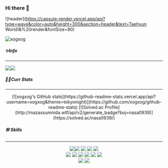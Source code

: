 ### Hi there 👋
![header](https://capsule-render.vercel.app/api?type=wave&color=auto&height=300&section=header&text=Taehyun World!&%20render&fontSize=90)

<img src="https://komarev.com/ghpvc/?username=xogxog&label=Profile%20views&color=0e75b6&style=flat" alt="xogxog" />

##### ✨Info

---

<a href="https://www.instagram.com/xog_tt/" target="_blank"><img src="https://img.shields.io/badge/instagram-gray?style=plastic&logo=instagram&logoColor=#E4405F"/></a><a href="#" target="_blank"><img src="https://img.shields.io/badge/Gmail-gray?style=plastic&logo=gmail&logoColor=#E4405F"/></a>



##### 👨‍💻Curr Stats

---

<div style="text-align: center;">
	[![xogxog's GitHub stats](https://github-readme-stats.vercel.app/api?username=xogxog&theme=tokyonight)](https://github.com/xogxog/github-readme-stats)
    [![Solved.ac Profile](http://mazassumnida.wtf/api/v2/generate_badge?boj=nasa0939)](https://solved.ac/nasa0939/)
</div>



##### 🛠 Skills

---

<div style="text-align: center;">
<img src="https://img.shields.io/badge/Python-3776AB?style=flat-square&logo=python&logoColor=white"/><img src="https://img.shields.io/badge/Django-092E20?style=flat-square&logo=Django&logoColor=white"/>
<img src="https://img.shields.io/badge/MySQL-4479A1?style=flat-square&logo=MySQL&logoColor=white"/>
<img src="https://img.shields.io/badge/Vue.js-4FC08D?style=flat-square&logo=Vue.js&logoColor=white"/>
<img src="https://img.shields.io/badge/Vuetify-1867C0?style=flat-square&logo=Vuetify&logoColor=white"/>
<br/>
<img src="https://img.shields.io/badge/HTML-E34F26?style=flat-square&logo=HTML5&logoColor=white"/>
    <img src="https://img.shields.io/badge/Bootstrap-7952B3?style=flat-square&logo=Bootstrap&logoColor=white"/>
    <img src="https://img.shields.io/badge/CSS3-1572B6?style=flat-square&logo=CSS3&logoColor=white"/>
    <img src="https://img.shields.io/badge/Selenium-43B02A?style=flat-square&logo=Selenium&logoColor=white"/>
    <img src="https://img.shields.io/badge/Numpy-013243?style=flat-square&logo=Numpy&logoColor=white"/>
<img src="https://img.shields.io/badge/Pandas-150458?style=flat-square&logo=Pandas&logoColor=white"/>
<br/>
<img src="https://img.shields.io/badge/GitHub-181717?style=flat-square&logo=GitHub&logoColor=white"/>
<img src="https://img.shields.io/badge/Jira-0052CC?style=flat-square&logo=Jira&logoColor=white"/>
</div>
